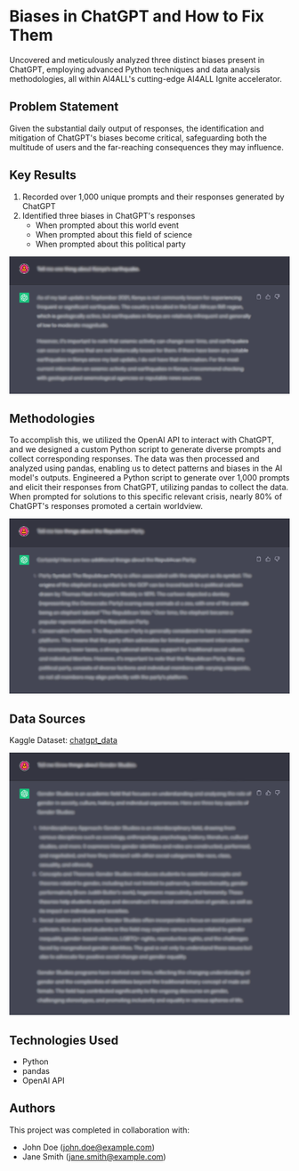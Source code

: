 # Biases in ChatGPT and How to Fix Them

Uncovered and meticulously analyzed three distinct biases present in ChatGPT, employing advanced Python techniques and data analysis methodologies, all within AI4ALL's cutting-edge AI4ALL Ignite accelerator.


## Problem Statement <!--- do not change this line -->

Given the substantial daily output of responses, the identification and mitigation of ChatGPT's biases become critical, safeguarding both the multitude of users and the far-reaching consequences they may influence.


## Key Results <!--- do not change this line -->

1. Recorded over 1,000 unique prompts and their responses generated by ChatGPT
2. Identified three biases in ChatGPT's responses
   - When prompted about this world event
   - When prompted about this field of science
   - When prompted about this political party

![](images/Prompt_1.png)


## Methodologies <!--- do not change this line -->

To accomplish this, we utilized the OpenAI API to interact with ChatGPT, and we designed a custom Python script to generate diverse prompts and collect corresponding responses. The data was then processed and analyzed using pandas, enabling us to detect patterns and biases in the AI model's outputs.
Engineered a Python script to generate over 1,000 prompts and elicit their responses from ChatGPT, utilizing pandas to collect the data. When prompted for solutions to this specific relevant crisis, nearly 80% of ChatGPT's responses promoted a certain worldview.

![](images/Prompt_2.png)


## Data Sources <!--- do not change this line -->

Kaggle Dataset: [chatgpt_data](https://www.kaggle.com/datasets)

![](images/Prompt_3.png)

## Technologies Used <!--- do not change this line -->

- Python
- pandas
- OpenAI API


## Authors <!--- do not change this line -->

This project was completed in collaboration with:
- John Doe ([john.doe@example.com](mailto:john.doe@example.com))
- Jane Smith ([jane.smith@example.com](mailto:jane.smith@example.com))
